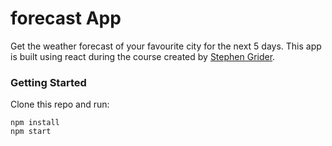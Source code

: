 # forecast App

Get the weather forecast of your favourite city for the next 5 days. This app is built using react during the course created by [Stephen Grider](https://github.com/StephenGrider).

### Getting Started

Clone this repo and run:
```
npm install
npm start
```
